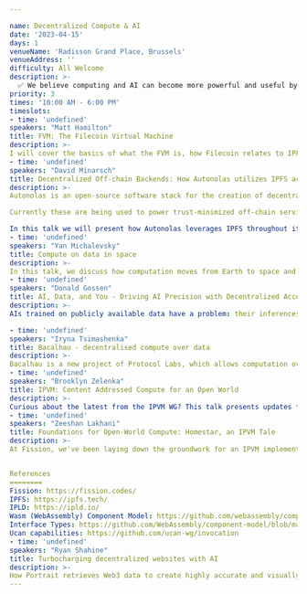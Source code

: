 ```yaml
---

name: Decentralized Compute & AI
date: '2023-04-15'
days: 1
venueName: 'Radisson Grand Place, Brussels'
venueAddress: ''
difficulty: All Welcome
description: >-
  ✅ We believe computing and AI can become more powerful and useful by embracing content addressing and a “merkle-native” way of doing things. In this track, we'll discuss various projects in this area, sharing R&D experiences, future directions, use cases, and benefits.
priority: 3
times: '10:00 AM - 6:00 PM'
timeslots:
- time: 'undefined'
speakers: "Matt Hamilton"
title: FVM: The Filecoin Virtual Machine
description: >-
I will cover the basics of what the FVM is, how Filecoin relates to IPFS and how you can use FVM to combine IPFS and Filecoin.
- time: 'undefined'
speakers: "David Minarsch"
title: Decentralized Off-chain Backends: How Autonolas utilizes IPFS across its stack to build trust-minimized off-chain services for DAOs
description: >-
Autonolas is an open-source software stack for the creation of decentralized, off-chain autonomous applications, called autonomous services, that can operate continuously, interact with the world outside of blockchains, run complex logic such as ML algorithms and are secured on-chain.

Currently these are being used to power trust-minimized off-chain services for leading DAOs, including Balancer and Ceramic. 

In this talk we will present how Autonolas leverages IPFS throughout its stack to: a) reference and retrieve code components, b) provide a production-grade package registry, and c) utilizes IPFS hashing to contribute to crypto-economic integrity of the system.
- time: 'undefined'
speakers: "Yan Michalevsky"
title: Compute on data in space
description: >-
In this talk, we discuss how computation moves from Earth to space and how satellites start playing an important role in processing sensitive data and providing the cryptographic infrastructure much needed for privacy. We discuss a collaboration between Cryptosat and Project Bacalhau to enable executing workloads in space, with the goal of providing a seamless experience to its users while accessing a Trusted Execution Environment literally out of this world.
- time: 'undefined'
speakers: "Donald Gossen"
title: AI, Data, and You - Driving AI Precision with Decentralized Access Control 
description: >-
AIs trained on publicly available data have a problem: their inferences source content that may or may not have consented to use. Controlling how AIs source their training data will influence how publishers receive proper attribution in the not-too-distant future. Additionally, the data that's used for training is hitting its limit. The response: access to private datasets will be the rate limiting factor for AIs to maintain their competitive advantage. These two issues are intertwined, and working towards their resolution will help advance AI adoption and growth.

- time: 'undefined'
speakers: "Iryna Tsimashenka"
title: Bacalhau - decentralised compute over data
description: >-
Bacalhau is a new project of Protocol Labs, which allows computation over data (COD) stored on IPFS. You are going to learn exciting use cases, architecture and what problems are solved by using Bacalhau
- time: 'undefined'
speakers: "Brooklyn Zelenka"
title: IPVM: Content Addressed Compute for an Open World
description: >-
Curious about the latest from the IPVM WG? This talk presents updates from the working group: a high-level overview of IPVM, standards to date, the latest roadmap, and lessons learned so far. This includes invocation and workflow models, a (pluggable) effect system, a principled approach to partial failure, open interop, kernel functionality, private data handling, and the most common question: what IPVM is *not*!
- time: 'undefined'
speakers: "Zeeshan Lakhani"
title: Foundations for Open-World Compute: Homestar, an IPVM Tale
description: >-
At Fission, we've been laying down the groundwork for an IPVM implementation called Homestar, a distributed compute engine built with IPFS and IPLD at its core, along with first-class support for the Wasm (WebAssembly) Component Model and Interface Types, a vision for managed effects, and primitives for open-world replayability, capability discovery (Ucan capabilities specifically), and execution coordination. In this talk, we'll predominantly focus on the deterministic Wasm subset of the engine, particularly on why we've sided with the Wasm Component model, how we bidirectionally translate between IPLD and Wasm Interface Types at runtime, and aim to achieve a legitimate "write once, run anywhere" ethos. We'll also dive into approaches related to the monumental challenge involving open-world interoperability, especially in the context of other distributed workflow frameworks and toward the goal of fault-oblivious computing.


References
========
Fission: https://fission.codes/
IPFS: https://ipfs.tech/
IPLD: https://ipld.io/
Wasm (WebAssembly) Component Model: https://github.com/webassembly/component-model
Interface Types: https://github.com/WebAssembly/component-model/blob/main/design/mvp/WIT.md
Ucan capabilities: https://github.com/ucan-wg/invocation
- time: 'undefined'
speakers: "Ryan Shahine"
title: Turbocharging decentralized websites with AI
description: >-
How Portrait retrieves Web3 data to create highly accurate and visually stunning decentralized websites with a single click.
---
```

